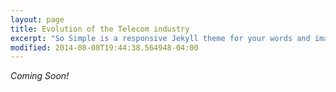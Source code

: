 ```yaml
---
layout: page
title: Evolution of the Telecom industry
excerpt: "So Simple is a responsive Jekyll theme for your words and images."
modified: 2014-08-08T19:44:38.564948-04:00
---
```


_Coming Soon!_
